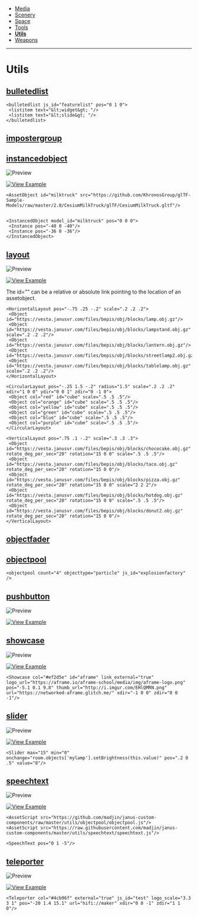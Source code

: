 - [Media](https://github.com/madjin/janus-custom-components/blob/master/media/index.md)
- [Scenery](https://github.com/madjin/janus-custom-components/blob/master/scenery/index.md)
- [Space](https://github.com/madjin/janus-custom-components/blob/master/space/index.md)
- [Tools](https://github.com/madjin/janus-custom-components/blob/master/tools/index.md)
- [**Utils**](https://github.com/madjin/janus-custom-components/blob/master/utils/index.md)
- [Weapons](https://github.com/madjin/janus-custom-components/blob/master/weapons/index.md)

***

# Utils

## [bulletedlist](https://github.com/madjin/janus-custom-components/blob/master/utils/bulletedlist/bulletedlist.js)

```
<bulletedlist js_id="featurelist" pos="0 1 0">
 <listitem text="&lt;widget&gt; "/>
 <listitem text="&lt;slide&gt; "/>
</bulletedlist>
```

## [impostergroup](https://github.com/madjin/janus-custom-components/blob/master/utils/impostergroup/impostergroup.js)


## [instancedobject](https://github.com/madjin/janus-custom-components/blob/master/utils/instancedobject/instancedobject.js)

![Preview](https://i.imgur.com/ESWkWxe.jpg)

[![View Example](https://i.imgur.com/hPC9Ati.jpg)](https://vesta.janusvr.com/bai/instancing-test)

```
<AssetObject id="milktruck" src="https://github.com/KhronosGroup/glTF-Sample-Models/raw/master/2.0/CesiumMilkTruck/glTF/CesiumMilkTruck.gltf"/>


<InstancedObject model_id="milktruck" pos="0 0 0">
 <Instance pos="-40 0 -40"/>
 <Instance pos="-36 0 -36"/>
</InstancedObject>
```

## [layout](https://github.com/madjin/janus-custom-components/blob/master/utils/layout/layout.js)

![Preview](https://i.imgur.com/rnQbzlH.jpg)

[![View Example](https://i.imgur.com/hPC9Ati.jpg)](https://vesta.janusvr.com/guide/layout)

The id="" can be a relative or absolute link pointing to the location of an assetobject.


```
<HorizontalLayout pos="-.75 .25 -.2" scale=".2 .2 .2">
 <Object id="https://vesta.janusvr.com/files/bepis/obj/blocks/lamp.obj.gz"/>
 <Object id="https://vesta.janusvr.com/files/bepis/obj/blocks/lampstand.obj.gz" scale=".2 .2 .2"/>
 <Object id="https://vesta.janusvr.com/files/bepis/obj/blocks/lantern.obj.gz"/>
 <Object id="https://vesta.janusvr.com/files/bepis/obj/blocks/streetlamp2.obj.gz"/>
 <Object id="https://vesta.janusvr.com/files/bepis/obj/blocks/tablelamp.obj.gz" scale=".2 .2 .2"/>
</HorizontalLayout>

<CircularLayout pos="-.25 1.5 -.2" radius="1.5" scale=".2 .2 .2" xdir="1 0 0" ydir="0 0 1" zdir="0 -1 0">
 <Object col="red" id="cube" scale=".5 .5 .5"/>
 <Object col="orange" id="cube" scale=".5 .5 .5"/>
 <Object col="yellow" id="cube" scale=".5 .5 .5"/>
 <Object col="green" id="cube" scale=".5 .5 .5"/>
 <Object col="blue" id="cube" scale=".5 .5 .5"/>
 <Object col="purple" id="cube" scale=".5 .5 .5"/>
</CircularLayout>

<VerticalLayout pos=".75 .1 -.2" scale=".3 .3 .3">
 <Object id="https://vesta.janusvr.com/files/bepis/obj/blocks/chococake.obj.gz" rotate_deg_per_sec="20" rotation="15 0 0" scale=".5 .5 .5"/>
 <Object id="https://vesta.janusvr.com/files/bepis/obj/blocks/taco.obj.gz" rotate_deg_per_sec="20" rotation="15 0 0"/>
 <Object id="https://vesta.janusvr.com/files/bepis/obj/blocks/pizza.obj.gz" rotate_deg_per_sec="20" rotation="15 0 0" scale="2 2 2"/>
 <Object id="https://vesta.janusvr.com/files/bepis/obj/blocks/hotdog.obj.gz" rotate_deg_per_sec="20" rotation="15 0 0" scale=".5 .5 .5"/>
 <Object id="https://vesta.janusvr.com/files/bepis/obj/blocks/donut2.obj.gz" rotate_deg_per_sec="20" rotation="15 0 0"/>
</VerticalLayout>
```

## [objectfader](https://github.com/madjin/janus-custom-components/blob/master/utils/objectfader/objectfader.js)


## [objectpool](https://github.com/madjin/janus-custom-components/blob/master/utils/objectpool/objectpool.js)

```
<objectpool count="4" objecttype="particle" js_id="explosionfactory" />
```

## [pushbutton](https://github.com/madjin/janus-custom-components/blob/master/utils/pushbutton/pushbutton.js)

![Preview](https://imgur.com/hxu1GKo.gif)

[![View Example](https://i.imgur.com/hPC9Ati.jpg)](https://vesta.janusvr.com/guide/streetlight)

## [showcase](https://github.com/madjin/janus-custom-components/blob/master/utils/showcase/showcase.js)

![Preview](https://i.imgur.com/KRoeUQQ.jpg)

[![View Example](https://i.imgur.com/hPC9Ati.jpg)](https://vesta.janusvr.com/bepis/vrchat-hub)

```
<Showcase col="#ef2d5e" id="aframe" link_external="true" logo_url="https://aframe.io/aframe-school/media/img/aframe-logo.png" pos="-5.1 0.1 9.8" thumb_url="http://i.imgur.com/EHlQMRN.png" url="https://networked-aframe.glitch.me/" xdir="-1 0 0" zdir="0 0 -1"/>
```

## [slider](https://github.com/madjin/janus-custom-components/blob/master/utils/slider/slider.js)

![Preview](https://imgur.com/LUFicrn.gif)

[![View Example](https://i.imgur.com/hPC9Ati.jpg)](https://vesta.janusvr.com/guide/streetlight)

```
<Slider max="15" min="0" onchange="room.objects['mylamp'].setBrightness(this.value)" pos=".2 0 .5" value="8"/>
```

## [speechtext](https://github.com/madjin/janus-custom-components/blob/master/utils/speechtext/speechtext.js)

![Preview](https://i.imgur.com/lfDOUq8.jpg)

[![View Example](https://i.imgur.com/hPC9Ati.jpg)](https://vesta.janusvr.com/bai/speechtext-test)

```
<AssetScript src="https://github.com/madjin/janus-custom-components/raw/master/utils/objectpool/objectpool.js"/>
<AssetScript src="https://raw.githubusercontent.com/madjin/janus-custom-components/master/utils/speechtext/speechtext.js"/>

<SpeechText pos="0 1 -5"/>
```

## [teleporter](https://github.com/madjin/janus-custom-components/blob/master/utils/teleporter/teleporter.js)

![Preview](https://i.imgur.com/FV4aO4u.gif)

[![View Example](https://i.imgur.com/hPC9Ati.jpg)](https://vesta.janusvr.com/guide/teleporter)

```
<Teleporter col="#4cb96f" external="true" js_id="test" logo_scale="3.3 3 1" pos="-20 1.4 15.1" url="hifi://maker" xdir="0 0 -1" zdir="1 1 0"/>
```
